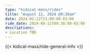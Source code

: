```yaml
---
type: "kidical-mass/rides"
title: "August 11, 2024 @9:30am"
date: 2024-02-22T21:00:00-03:00
ride_date: 2024-08-11T09:30:00-03:00
descriptions:
- Location TBD
---
```


{{< kidical-mass/ride-general-info >}}
